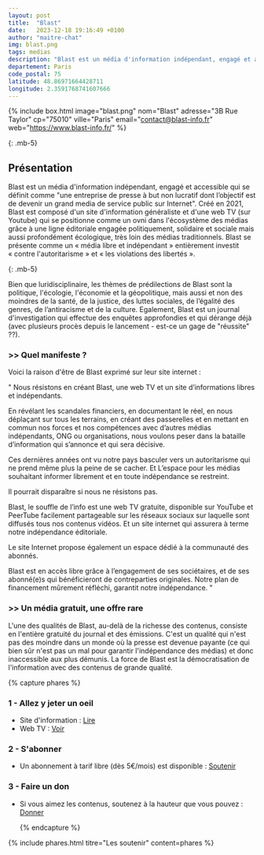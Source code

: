 ```yaml
---
layout: post
title:  "Blast"
date:   2023-12-18 19:16:49 +0100
author: "maitre-chat"
img: blast.png
tags: medias
description: "Blast est un média d'information indépendant, engagé et accessible qui se définit comme 'une entreprise de presse à but non lucratif dont l’objectif est de devenir un grand media de service public sur Internet'. Créé en 2021, Blast est composé d'un site d'information généraliste et d'une web TV (sur Youtube) qui se positionne comme un ovni dans l'écosystème des médias grâce à une ligne éditoriale engagée politiquement, solidaire et sociale mais aussi profondément écologique, très loin des médias traditionnels. Blast se présente comme un « média libre et indépendant » entièrement investit contre l'autoritarisme et les violations des libertés. La force de Blast est la démocratisation de l'information avec des contenus de grande qualité."
departement: Paris
code_postal: 75
latitude: 48.86971664428711
longitude: 2.3591768741607666
---
```


{% include box.html image="blast.png" nom="Blast" adresse="3B Rue Taylor" cp="75010" ville="Paris" email="contact@blast-info.fr" web="https://www.blast-info.fr/" %}

{: .mb-5}

## Présentation


Blast est un média d'information indépendant, engagé et accessible qui se définit comme "une entreprise de presse à but non lucratif dont l’objectif est de devenir un grand media de service public sur Internet". Créé en 2021, Blast est composé d'un site d'information généraliste et d'une web TV (sur Youtube) qui se positionne comme un ovni dans l'écosystème des médias grâce à une ligne éditoriale engagée politiquement, solidaire et sociale mais aussi profondément écologique, très loin des médias traditionnels. Blast se présente comme un « média libre et indépendant » entièrement investit « contre l'autoritarisme » et « les violations des libertés ».

{: .mb-5}


Bien que luridisciplinaire, les thèmes de prédilections de Blast sont la politique, l'écologie, l'économie et la géopolitique, mais aussi et non des moindres de la santé, de la justice, des luttes sociales, de l’égalité des genres, de l’antiracisme et de la culture. Egalement, Blast est un journal d'investigation qui effectue des enquêtes approfondies et qui dérange déjà (avec plusieurs procès depuis le lancement - est-ce un gage de "réussite" ??).


### >> Quel manifeste ?

Voici la raison d'être de Blast exprimé sur leur site internet  :

" Nous résistons en créant Blast, une web TV et un site d’informations libres et indépendants.

En révélant les scandales financiers, en documentant le réel, en nous déplaçant sur tous les terrains, en créant des passerelles et en mettant en commun nos forces et nos compétences avec d’autres médias indépendants, ONG ou organisations, nous voulons peser dans la bataille d’information qui s’annonce et qui sera décisive.

Ces dernières années ont vu notre pays basculer vers un autoritarisme qui ne prend même plus la peine de se cacher. Et L’espace pour les médias souhaitant informer librement et en toute indépendance se restreint.

Il pourrait disparaître si nous ne résistons pas.

Blast, le souffle de l’info est une web TV gratuite, disponible sur YouTube et PeerTube facilement partageable sur les réseaux sociaux sur laquelle sont diffusés tous nos contenus vidéos. Et un site internet qui assurera à terme notre indépendance éditoriale.

Le site Internet propose également un espace dédié à la communauté des abonnés.

Blast est en accès libre grâce à l’engagement de ses sociétaires, et de ses abonné(e)s qui bénéficieront de contreparties originales. Notre plan de financement mûrement réfléchi, garantit notre indépendance. "

### >> Un média gratuit, une offre rare

L'une des qualités de Blast, au-delà de la richesse des contenus, consiste en l'entière gratuité du journal et des émissions. C'est un qualité qui n'est pas des moindre dans un monde où la presse est devenue payante (ce qui bien sûr n'est pas un mal pour garantir l'indépendance des médias) et donc inaccessible aux plus démunis. La force de Blast est la démocratisation de l'information avec des contenus de grande qualité. 

  

{% capture phares %}
### 1 - Allez y jeter un oeil
- Site d'information :
<a href="https://www.blast-info.fr/" target="_blank">Lire</a>
- Web TV : 
<a href="https://www.youtube.com/@blastinfo" target="_blank">Voir</a>


### 2 - S'abonner
- Un abonnement à tarif libre (dès 5€/mois) est disponible :
<a href="https://www.blast-info.fr/soutenir/abonnement" target="_blank">Soutenir</a>


### 3 - Faire un don
- Si vous aimez les contenus, soutenez à la hauteur que vous pouvez :
<a href="https://www.blast-info.fr/soutenir/dons" target="_blank">Donner</a>

  {% endcapture %}

{% include phares.html titre="Les soutenir" content=phares %}